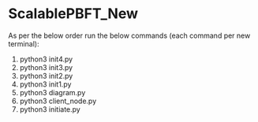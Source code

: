 # ScalablePBFT_New
As per the below order run the below commands (each command per new terminal): 
1. python3 init4.py
2. python3 init3.py
3. python3 init2.py
4. python3 init1.py
5. python3 diagram.py
6. python3 client_node.py
7. python3 initiate.py

